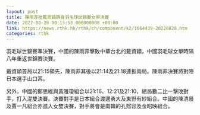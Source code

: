 ```yaml
---
layout: post
title: 陳雨菲挫戴資穎躋身羽毛球世錦賽女單決賽
date: 2022-08-28 00:13:53.000000000 +08:00
link: https://news.rthk.hk/rthk/ch/component/k2/1664439-20220828.htm
categories: rthk
---
```


羽毛球世錦賽準決賽，中國的陳雨菲擊敗中華台北的戴資穎，中國羽毛球女單時隔八年重返世錦賽決賽。

戴資穎首局以21:15領先，陳雨菲其後以21:14及21:18連扳兩局。陳雨菲決賽將對陣日本選手山口茜。

另外，中國的鄭思維與黃雅瓊組合以21:16、12:21及21:10，總局數二比一擊敗對手，打入混雙決賽。決賽對手是日本組合渡邊勇大及東野有紗組合。中國的陳清晨及賈一凡組合亦進入女雙決賽，對手將會是南韓的孔熙容及金昭映組合。
